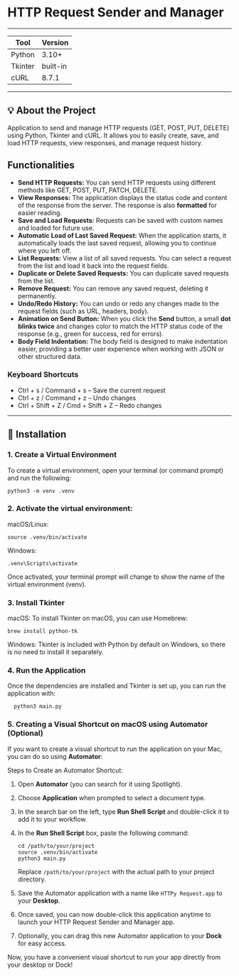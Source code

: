 # HTTP Request Sender and Manager

****************************************************

| Tool     | Version     |
|----------|-------------|
| Python   | 3.10+       |
| Tkinter  | built-in    |
| cURL     | 8.7.1       |

****************************************************

## 💡 About the Project

Application to send and manage HTTP requests (GET, POST, PUT, DELETE) using Python, Tkinter and cURL. It allows you to easily create, save, and load HTTP requests, view responses, and manage request history.

## Functionalities

- **Send HTTP Requests:** You can send HTTP requests using different methods like GET, POST, PUT, PATCH, DELETE.
- **View Responses:** The application displays the status code and content of the response from the server. The response is also **formatted** for easier reading.
- **Save and Load Requests:** Requests can be saved with custom names and loaded for future use.
- **Automatic Load of Last Saved Request:** When the application starts, it automatically loads the last saved request, allowing you to continue where you left off.
- **List Requests:** View a list of all saved requests. You can select a request from the list and load it back into the request fields.
- **Duplicate or Delete Saved Requests:** You can duplicate saved requests from the list.
- **Remove Request:** You can remove any saved request, deleting it permanently.
- **Undo/Redo History:** You can undo or redo any changes made to the request fields (such as URL, headers, body).
- **Animation on Send Button:** When you click the **Send** button, a small **dot blinks twice** and changes color to match the HTTP status code of the response (e.g., green for success, red for errors).
- **Body Field Indentation:** The body field is designed to make indentation easier, providing a better user experience when working with JSON or other structured data.

### Keyboard Shortcuts

- Ctrl + s / Command + s – Save the current request
- Ctrl + z / Command + z – Undo changes
- Ctrl + Shift + Z / Cmd + Shift + Z – Redo changes

****************************************************

## 🔧 Installation

### 1. Create a Virtual Environment

To create a virtual environment, open your terminal (or command prompt) and run the following:

```
python3 -m venv .venv
```

### 2. Activate the virtual environment:

macOS/Linux:
  ```
  source .venv/bin/activate
  ```

Windows:
  ```
  .venv\Scripts\activate
  ```

Once activated, your terminal prompt will change to show the name of the virtual environment (venv).

### 3. Install Tkinter

macOS:
  To install Tkinter on macOS, you can use Homebrew:

  ```
  brew install python-tk
  ```

Windows:
  Tkinter is included with Python by default on Windows, so there is no need to install it separately.

### 4. Run the Application

Once the dependencies are installed and Tkinter is set up, you can run the application with:

```
  python3 main.py
```

### 5. Creating a Visual Shortcut on macOS using Automator (Optional)

If you want to create a visual shortcut to run the application on your Mac, you can do so using **Automator**:

Steps to Create an Automator Shortcut:

1. Open **Automator** (you can search for it using Spotlight).
2. Choose **Application** when prompted to select a document type.
3. In the search bar on the left, type **Run Shell Script** and double-click it to add it to your workflow.
4. In the **Run Shell Script** box, paste the following command:

    ```
    cd /path/to/your/project
    source .venv/bin/activate
    python3 main.py
    ```

   Replace `/path/to/your/project` with the actual path to your project directory.

5. Save the Automator application with a name like `HTTPy Request.app` to your **Desktop**.
6. Once saved, you can now double-click this application anytime to launch your HTTP Request Sender and Manager app.
7. Optionally, you can drag this new Automator application to your **Dock** for easy access.

Now, you have a convenient visual shortcut to run your app directly from your desktop or Dock!
